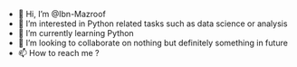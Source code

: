 - 👋 Hi, I’m @Ibn-Mazroof
- 👀 I’m interested in Python related tasks such as data science or analysis
- 🌱 I’m currently learning Python
- 💞️ I’m looking to collaborate on nothing but definitely something in future
- 📫 How to reach me ?

<!---
Ibn-Mazroof/Ibn-Mazroof is a ✨ special ✨ repository because its `README.md` (this file) appears on your GitHub profile.
You can click the Preview link to take a look at your changes.
--->
